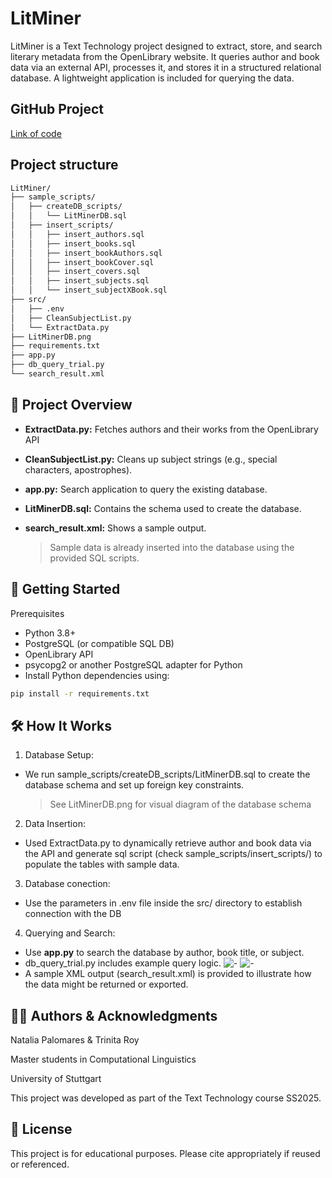 # LitMiner

LitMiner is a Text Technology project designed to extract, store, and search literary metadata from the OpenLibrary website. It queries author and book data via an external API, processes it, and stores it in a structured relational database. A lightweight application is included for querying the data.

## GitHub Project

[Link of code](https://github.com/nataliapalomares/LitMiner/tree/main)

## Project structure
```bash
LitMiner/
├── sample_scripts/
│   ├── createDB_scripts/
│   │   └── LitMinerDB.sql
│   ├── insert_scripts/
│   │   ├── insert_authors.sql
│   │   ├── insert_books.sql
│   │   ├── insert_bookAuthors.sql
│   │   ├── insert_bookCover.sql
│   │   ├── insert_covers.sql
│   │   ├── insert_subjects.sql
│   │   └── insert_subjectXBook.sql
├── src/
│   ├── .env
│   ├── CleanSubjectList.py
│   └── ExtractData.py
├── LitMinerDB.png
├── requirements.txt
├── app.py
├── db_query_trial.py
└── search_result.xml
```

## 🧠 Project Overview
- **ExtractData.py:** Fetches authors and their works from the OpenLibrary API
- **CleanSubjectList.py:** Cleans up subject strings (e.g., special characters, apostrophes).
- **app.py:** Search application to query the existing database.
- **LitMinerDB.sql:** Contains the schema used to create the database.
- **search_result.xml:** Shows a sample output.

	> Sample data is already inserted into the database using the provided SQL scripts.

## 🚀 Getting Started
Prerequisites
- Python 3.8+
- PostgreSQL (or compatible SQL DB)
- OpenLibrary API
- psycopg2 or another PostgreSQL adapter for Python
- Install Python dependencies using:

```bash
pip install -r requirements.txt
```

## 🛠️ How It Works

 1. Database Setup:
 - We run sample_scripts/createDB_scripts/LitMinerDB.sql to create the database schema and set up foreign key constraints.
	> See LitMinerDB.png for visual diagram of the database schema

 2. Data Insertion:
 - Used ExtractData.py to dynamically retrieve author and book data via the API and generate sql script (check sample_scripts/insert_scripts/) to populate the tables with sample data.

 3. Database conection:
 - Use the parameters in .env file inside the src/ directory to establish connection with the DB

 4. Querying and Search:

- Use **app.py** to search the database by author, book title, or subject.
- db_query_trial.py includes example query logic.
![-](https://raw.githubusercontent.com/nataliapalomares/LitMiner/refs/heads/main/app_images/appy_search.jpeg)
![-](https://raw.githubusercontent.com/nataliapalomares/LitMiner/refs/heads/main/app_images/appy_trial.jpeg)
- A sample XML output (search_result.xml) is provided to illustrate how the data might be returned or exported.

## 👩‍💻 Authors & Acknowledgments
Natalia Palomares & Trinita Roy

Master students in Computational Linguistics

University of Stuttgart

This project was developed as part of the Text Technology course SS2025.

## 📜 License
This project is for educational purposes. Please cite appropriately if reused or referenced.